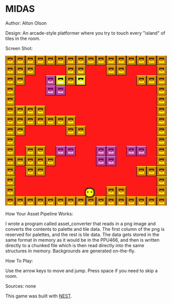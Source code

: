 # MIDAS

Author: Alton Olson

Design: An arcade-style platformer where you try to touch every "island" of tiles in the room.

Screen Shot:

![Screen Shot](screenshot.png)

How Your Asset Pipeline Works:

I wrote a program called asset_converter that reads in a png image and converts the contents to palette and tile data. The first column of the png is reserved for palettes, and the rest is tile data. The data gets stored in the same format in memory as it would be in the PPU466, and then is written directly to a chunked file which is then read directly into the same structures in memory. Backgrounds are generated on-the-fly.

How To Play:

Use the arrow keys to move and jump. Press space if you need to skip a room.

Sources: none

This game was built with [NEST](NEST.md).

